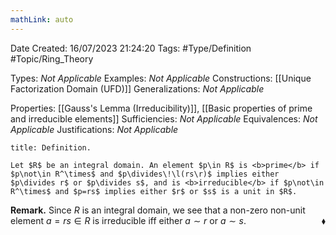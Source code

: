 ```yaml
---
mathLink: auto
---
```


<div class="topSpace"></div>

Date Created: 16/07/2023 21:24:20
Tags: #Type/Definition #Topic/Ring_Theory

Types: <i>Not Applicable</i>
Examples: <i>Not Applicable</i>
Constructions: [[Unique Factorization Domain (UFD)]]
Generalizations: <i>Not Applicable</i>

Properties: [[Gauss's Lemma (Irreducibility)]], [[Basic properties of prime and irreducible elements]]
Sufficiencies: <i>Not Applicable</i>
Equivalences: <i>Not Applicable</i>
Justifications: <i>Not Applicable</i>

``` ad-Definition
title: Definition.

Let $R$ be an integral domain. An element $p\in R$ is <b>prime</b> if $p\not\in R^\times$ and $p\divides\!\l(rs\r)$ implies either $p\divides r$ or $p\divides s$, and is <b>irreducible</b> if $p\not\in R^\times$ and $p=rs$ implies either $r$ or $s$ is a unit in $R$.

```

<b>Remark.</b> Since $R$ is an integral domain, we see that a non-zero non-unit element $a=rs\in R$ is irreducible iff either $a\sim r$ or $a\sim s$.<span style="float:right;">$\blacklozenge$</span>
